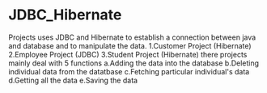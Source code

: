# JDBC_Hibernate
Projects uses JDBC and Hibernate to establish a connection between java and database and to manipulate the data.
1.Customer Project (Hibernate)
2.Employee Project (JDBC)
3.Student Project (Hibernate)
there projects mainly deal with 5 functions
a.Adding the data into the database 
b.Deleting individual data from the datatbase 
c.Fetching particular individual's data
d.Getting all the data
e.Saving the data 
